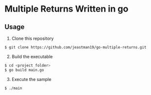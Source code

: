 # Multiple Returns Written in go

## Usage

1. Clone this repository

``` bash
$ git clone https://github.com/jeastman19/go-multiple-returns.git
```

2. Build the executable

``` bash
$ cd <project folder>
$ go build main.go
```

3. Execute the sample

``` bash
$ ./main
```